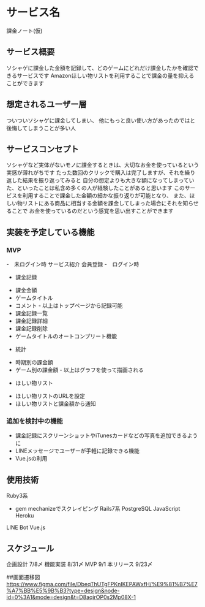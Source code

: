 # サービス名
課金ノート(仮)

## サービス概要
ソシャゲに課金した金額を記録して、どのゲームにどれだけ課金したかを確認できるサービスです
Amazonほしい物リストを利用することで課金の量を抑えることができます

## 想定されるユーザー層
ついついソシャゲに課金してしまい、
他にもっと良い使い方があったのではと後悔してしまうことが多い人

## サービスコンセプト
ソシャゲなど実体がないモノに課金するときは、大切なお金を使っているという実感が薄れがちです
たった数回のクリックで購入は完了しますが、それを繰り返した結果を振り返ってみると
自分の想定よりも大きな額になってしまっていた、といったことは私含め多くの人が経験したことがあると思います
このサービスを利用することで課金した金額の細かな振り返りが可能となり、
また、ほしい物リストにある商品に相当する金額を課金してしまった場合にそれを知らせることで
お金を使っているのだという感覚を思い出すことができます

## 実装を予定している機能
### MVP
-　未ログイン時
  サービス紹介
  会員登録
-　ログイン時
  - 課金記録
   * 課金金額
   * ゲームタイトル
   * コメント
    - 以上はトップページから記録可能
   * 課金記録一覧
   * 課金記録詳細
   * 課金記録削除
   * ゲームタイトルのオートコンプリート機能

  - 統計
   * 時期別の課金額
   * ゲーム別の課金額
    - 以上はグラフを使って描画される

  - ほしい物リスト
   * ほしい物リストのURLを設定
   * ほしい物リストと課金額から通知

### 追加を検討中の機能
* 課金記録にスクリーンショットやiTunesカードなどの写真を追加できるように
* LINEメッセージでユーザーが手軽に記録できる機能
* Vue.jsの利用


## 使用技術

Ruby3系
 - gem mechanizeでスクレイピング
Rails7系
PostgreSQL
JavaScript
Heroku

LINE Bot
Vue.js

## スケジュール
企画設計   7/8〆
機能実装   8/31〆
MVP       9/1
本リリース  9/23〆

##画面遷移図
https://www.figma.com/file/DbeqThUTgFPKnIKEPAWxfH/%E9%81%B7%E7%A7%BB%E5%9B%B3?type=design&node-id=0%3A1&mode=design&t=D8aqirOP0s2Mp08X-1